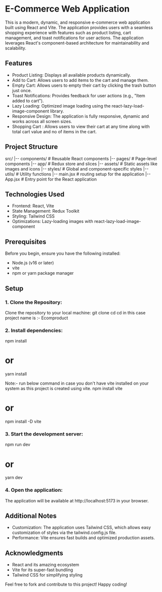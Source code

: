 # E-Commerce Web Application
This is a modern, dynamic, and responsive e-commerce web application built using React and Vite. The application provides users with a seamless shopping experience with features such as product listing, cart management, and toast notifications for user actions. The application leverages React's component-based architecture for maintainability and scalability.

## Features

- Product Listing: Displays all available products dynamically.
- Add to Cart: Allows users to add items to the cart and manage them.
- Empty Cart: Allows users to empty their cart by clicking the trash button just once.
- Toast Notifications: Provides feedback for user actions (e.g., "Item added to cart").
- Lazy Loading: Optimized image loading using the react-lazy-load-image-component library.
- Responsive Design: The application is fully responsive, dynamic and works across all screen sizes.
- Shopping Cart : Allows users to view their cart at any time along with total cart value and no of items in the cart.

## Project Structure

src/
|-- components/         # Reusable React components
|-- pages/              # Page-level components
|-- app/                # Redux store and slices
|-- assets/             # Static assets like images and icons
|-- styles/             # Global and component-specific styles
|-- utils/              # Utility functions
|-- main.jsx            # routing setup for the application 
|-- App.jsx             # Entry point for the React application

## Technologies Used

- Frontend: React, Vite
- State Management: Redux Toolkit
- Styling: Tailwind CSS
- Optimizations: Lazy-loading images with react-lazy-load-image-component

## Prerequisites

Before you begin, ensure you have the following installed:

- Node.js (v16 or later)
- vite 
- npm or yarn package manager

## Setup

### 1. Clone the Repository:

Clone the repository to your local machine:
git clone <repository-url>
cd <repository-folder>
cd <project-name> in this case project name is :- Ecomproduct

### 2. Install dependencies:
npm install
# or
yarn install

Note:- run below command in case you don't have vite installed on your system as this project is created using vite.
npm install vite
# or
npm install -D vite

### 3. Start the development server:
npm run dev
# or
yarn dev

### 4. Open the application:
The application will be available at http://localhost:5173 in your browser.

## Additional Notes
- Customization: The application uses Tailwind CSS, which allows easy customization of styles via the tailwind.config.js file.
- Performance: Vite ensures fast builds and optimized production assets.

## Acknowledgments
- React and its amazing ecosystem
- Vite for its super-fast bundling
- Tailwind CSS for simplifying styling

Feel free to fork and contribute to this project! Happy coding!







